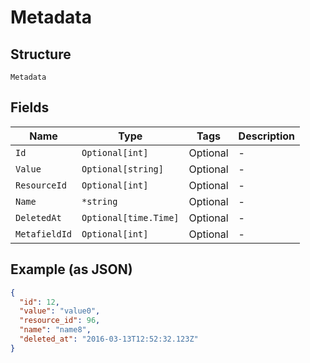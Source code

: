 
# Metadata

## Structure

`Metadata`

## Fields

| Name | Type | Tags | Description |
|  --- | --- | --- | --- |
| `Id` | `Optional[int]` | Optional | - |
| `Value` | `Optional[string]` | Optional | - |
| `ResourceId` | `Optional[int]` | Optional | - |
| `Name` | `*string` | Optional | - |
| `DeletedAt` | `Optional[time.Time]` | Optional | - |
| `MetafieldId` | `Optional[int]` | Optional | - |

## Example (as JSON)

```json
{
  "id": 12,
  "value": "value0",
  "resource_id": 96,
  "name": "name8",
  "deleted_at": "2016-03-13T12:52:32.123Z"
}
```

